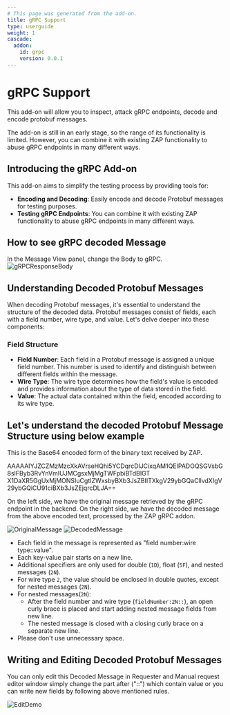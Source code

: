 ```yaml
---
# This page was generated from the add-on.
title: gRPC Support
type: userguide
weight: 1
cascade:
  addon:
    id: grpc
    version: 0.0.1
---
```


# gRPC Support

This add-on will allow you to inspect, attack gRPC endpoints, decode and encode protobuf messages.

The add-on is still in an early stage, so the range of its functionality is limited. However, you can combine it with existing ZAP functionality to abuse gRPC endpoints in many different ways.

## Introducing the gRPC Add-on

This add-on aims to simplify the testing process by providing tools for:

* **Encoding and Decoding**: Easily encode and decode Protobuf messages for testing purposes.
* **Testing gRPC Endpoints**: You can combine it with existing ZAP functionality to abuse gRPC endpoints in many different ways.

## How to see gRPC decoded Message

In the Message View panel, change the Body to gRPC.
![gRPCResponseBody](/docs/desktop/addons/grpc-support/images/grpc-message-panel.png)

## Understanding Decoded Protobuf Messages

When decoding Protobuf messages, it's essential to understand the structure of the decoded data. Protobuf messages consist of fields, each with a field number, wire type, and value. Let's delve deeper into these components:

### Field Structure

* **Field Number**: Each field in a Protobuf message is assigned a unique field number. This number is used to identify and distinguish between different fields within the message.
* **Wire Type**: The wire type determines how the field's value is encoded and provides information about the type of data stored in the field.
* **Value**: The actual data contained within the field, encoded according to its wire type.

## Let's understand the decoded Protobuf Message Structure using below example

This is the Base64 encoded form of the binary text received by ZAP.

AAAAAIYJZCZMzMzcXkAVrseHQhi5YCDqrcDlJCixqAM1QEIPADOQSGVsbG8sIFByb3RvYnVmIUJMCgsxMjMgTWFpbiBTdBIGT X1DaXR5GgUxMjMONSIuCgtIZWxsbyBXb3JsZBIITXkgV29ybGQaCllvdXIgV29ybGQiCU91ciBXb3JsZEjqrcDLJA==

On the left side, we have the original message retrieved by the gRPC endpoint in the backend. On the right side, we have the decoded message from the above encoded text, processed by the ZAP gRPC addon.

![OriginalMessage](/docs/desktop/addons/grpc-support/images/original-message.png) ![DecodedMessage](/docs/desktop/addons/grpc-support/images/decoded-message.png)

* Each field in the message is represented as "field number:wire type::value".
* Each key-value pair starts on a new line.
* Additional specifiers are only used for double (`1D`), float (`5F`), and nested messages (`2N`).
* For wire type `2`, the value should be enclosed in double quotes, except for nested messages (`2N`).
* For nested messages(`2N`):
    * After the field number and wire type (`fieldNumber:2N::`), an open curly brace is placed and start adding nested message fields from new line.
    * The nested message is closed with a closing curly brace on a separate new line.
* Please don't use unnecessary space.

## Writing and Editing Decoded Protobuf Messages

You can only edit this Decoded Message in Requester and Manual request editor window simply change the part after ("::") which contain value or you can write new fields by following above mentioned rules.

![EditDemo](/docs/desktop/addons/grpc-support/images/edit-demo.gif)
